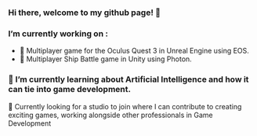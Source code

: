 ### Hi there, welcome to my github page! 👋

### I’m currently working on :
- 🔎 Multiplayer game for the Oculus Quest 3 in Unreal Engine using EOS.
- 🔱 Multiplayer Ship Battle game in Unity using Photon.

  
### 🌱 I’m currently learning about Artificial Intelligence and how it can tie into game development.

🔭 Currently looking for a studio to join where I can contribute to creating exciting games, working alongside other professionals in Game Development

<!--
**arlwg/arlwg** is a ✨ _special_ ✨ repository because its `README.md` (this file) appears on your GitHub profile.

Here are some ideas to get you started:

-  I’m currently working on ...

-  ...
- 🤔 I’m looking for help with ...
- 💬 Ask me about ...
- 📫 How to reach me: ...
- 😄 Pronouns: ...

-->
